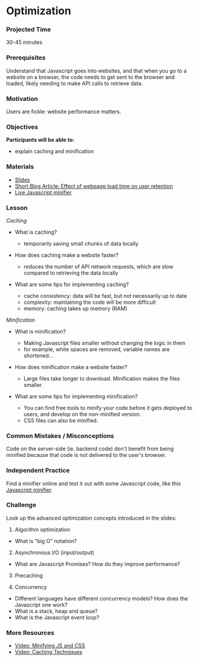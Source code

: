 # Optimization

### Projected Time
30-45 minutes


### Prerequisites
Understand that Javascript goes into websites, and that when you go to a website on a browser, the code needs to get sent to the browser and loaded, likely needing to make API calls to retrieve data.


### Motivation
Users are fickle: website performance matters.


### Objectives
**Participants will be able to:**
- explain caching and minification


### Materials

- [Slides](https://ai.googleblog.com/2009/06/speed-matters.html)
- [Short Blog Article: Effect of webpage load time on user retention](https://ai.googleblog.com/2009/06/speed-matters.html)
- [Live Javascript minifier](https://javascript-minifier.com/)


### Lesson
_Caching_
- What is caching?
	- temporarily saving small chunks of data locally
	
- How does caching make a website faster?
	- reduces the number of API network requests, which are slow compared to retrieving the data locally

- What are some tips for implementing caching?
	- cache consistency: data will be fast, but not necessarily up to date
	- complexity: maintaining the code will be more difficult
	- memory: caching takes up memory (RAM)

_Minification_
- What is minification?
	- Making Javascript files smaller without changing the logic in them
	- for example, white spaces are removed, variable names are shortened...

- How does minification make a website faster?
	- Large files take longer to download. Minification makes the files smaller.

- What are some tips for implementing minification?
	- You can find free tools to minify your code before it gets deployed to users, and develop on the non-minified version.
	- CSS files can also be minified.


### Common Mistakes / Misconceptions

Code on the server-side (ie. backend code) don't benefit from being minified because that code is not delivered to the user's browser.


### Independent Practice

Find a minifier online and test it out with some Javascript code, like this [Javascript minifier](https://javascript-minifier.com/).


### Challenge

Look up the advanced optimization concepts introduced in the slides:
1. Algorithm optimization
- What is "big O" notation?

2. Asynchronous I/O (input/output)
- What are Javascript Promises? How do they improve performance?

3. Precaching

4. Concurrency
- Different languages have different concurrency models? How does the Javascript one work?
- What is a stack, heap and queue?
- What is the Javascript event loop?

### More Resources
- [Video: Minifying JS and CSS](https://www.youtube.com/watch?v=8aAuNQqgGAg)
- [Video: Caching Techniques](https://www.youtube.com/watch?v=RgPf5RDv4-s)
